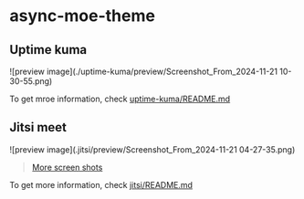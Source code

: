 
# async-moe-theme

## Uptime kuma

![preview image](./uptime-kuma/preview/Screenshot_From_2024-11-21 10-30-55.png)

To get mroe information, check [uptime-kuma/README.md](./uptime-kuma/README.md)

## Jitsi meet

![preview image](.jitsi/preview/Screenshot_From_2024-11-21 04-27-35.png)

> [More screen shots](./jitsi/preview/gallery.md)

To get more information, check [jitsi/README.md](./jitsi/README.md)

